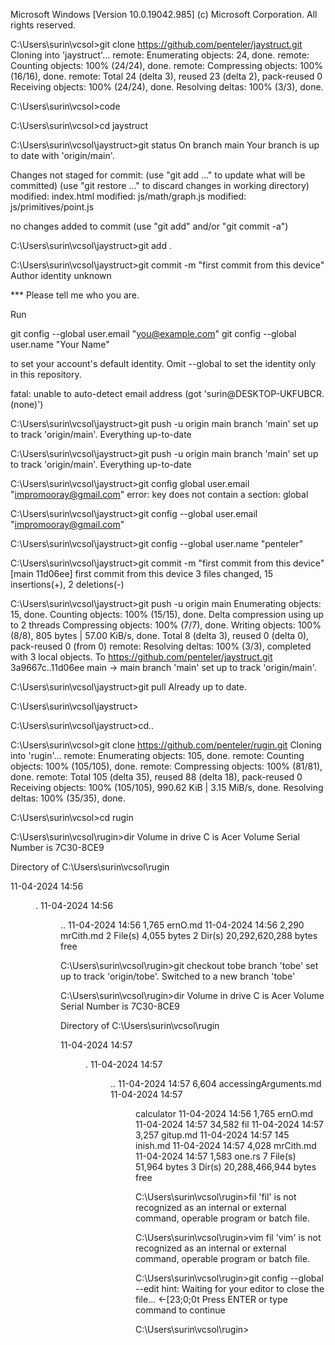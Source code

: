 Microsoft Windows [Version 10.0.19042.985]
(c) Microsoft Corporation. All rights reserved.

C:\Users\surin\vcsol>git clone https://github.com/penteler/jaystruct.git
Cloning into 'jaystruct'...
remote: Enumerating objects: 24, done.
remote: Counting objects: 100% (24/24), done.
remote: Compressing objects: 100% (16/16), done.
remote: Total 24 (delta 3), reused 23 (delta 2), pack-reused 0
Receiving objects: 100% (24/24), done.
Resolving deltas: 100% (3/3), done.

C:\Users\surin\vcsol>code

C:\Users\surin\vcsol>cd jaystruct

C:\Users\surin\vcsol\jaystruct>git status
On branch main
Your branch is up to date with 'origin/main'.

Changes not staged for commit:
  (use "git add <file>..." to update what will be committed)
  (use "git restore <file>..." to discard changes in working directory)
        modified:   index.html
        modified:   js/math/graph.js
        modified:   js/primitives/point.js

no changes added to commit (use "git add" and/or "git commit -a")

C:\Users\surin\vcsol\jaystruct>git add .

C:\Users\surin\vcsol\jaystruct>git commit -m "first commit from this device"
Author identity unknown

*** Please tell me who you are.

Run

  git config --global user.email "you@example.com"
  git config --global user.name "Your Name"

to set your account's default identity.
Omit --global to set the identity only in this repository.

fatal: unable to auto-detect email address (got 'surin@DESKTOP-UKFUBCR.(none)')

C:\Users\surin\vcsol\jaystruct>git push -u origin main
branch 'main' set up to track 'origin/main'.
Everything up-to-date

C:\Users\surin\vcsol\jaystruct>git push -u origin main
branch 'main' set up to track 'origin/main'.
Everything up-to-date

C:\Users\surin\vcsol\jaystruct>git config global user.email "impromooray@gmail.com"
error: key does not contain a section: global

C:\Users\surin\vcsol\jaystruct>git config --global user.email "impromooray@gmail.com"

C:\Users\surin\vcsol\jaystruct>git config --global user.name "penteler"

C:\Users\surin\vcsol\jaystruct>git commit -m "first commit from this device"
[main 11d06ee] first commit from this device
 3 files changed, 15 insertions(+), 2 deletions(-)

C:\Users\surin\vcsol\jaystruct>git push -u origin main
Enumerating objects: 15, done.
Counting objects: 100% (15/15), done.
Delta compression using up to 2 threads
Compressing objects: 100% (7/7), done.
Writing objects: 100% (8/8), 805 bytes | 57.00 KiB/s, done.
Total 8 (delta 3), reused 0 (delta 0), pack-reused 0 (from 0)
remote: Resolving deltas: 100% (3/3), completed with 3 local objects.
To https://github.com/penteler/jaystruct.git
   3a9667c..11d06ee  main -> main
branch 'main' set up to track 'origin/main'.

C:\Users\surin\vcsol\jaystruct>git pull
Already up to date.

C:\Users\surin\vcsol\jaystruct>

C:\Users\surin\vcsol\jaystruct>cd..

C:\Users\surin\vcsol>git clone https://github.com/penteler/rugin.git
Cloning into 'rugin'...
remote: Enumerating objects: 105, done.
remote: Counting objects: 100% (105/105), done.
remote: Compressing objects: 100% (81/81), done.
remote: Total 105 (delta 35), reused 88 (delta 18), pack-reused 0
Receiving objects: 100% (105/105), 990.62 KiB | 3.15 MiB/s, done.
Resolving deltas: 100% (35/35), done.

C:\Users\surin\vcsol>cd rugin

C:\Users\surin\vcsol\rugin>dir
 Volume in drive C is Acer
 Volume Serial Number is 7C30-8CE9

 Directory of C:\Users\surin\vcsol\rugin

11-04-2024  14:56    <DIR>          .
11-04-2024  14:56    <DIR>          ..
11-04-2024  14:56             1,765 ernO.md
11-04-2024  14:56             2,290 mrCith.md
               2 File(s)          4,055 bytes
               2 Dir(s)  20,292,620,288 bytes free

C:\Users\surin\vcsol\rugin>git checkout tobe
branch 'tobe' set up to track 'origin/tobe'.
Switched to a new branch 'tobe'

C:\Users\surin\vcsol\rugin>dir
 Volume in drive C is Acer
 Volume Serial Number is 7C30-8CE9

 Directory of C:\Users\surin\vcsol\rugin

11-04-2024  14:57    <DIR>          .
11-04-2024  14:57    <DIR>          ..
11-04-2024  14:57             6,604 accessingArguments.md
11-04-2024  14:57    <DIR>          calculator
11-04-2024  14:56             1,765 ernO.md
11-04-2024  14:57            34,582 fil
11-04-2024  14:57             3,257 gitup.md
11-04-2024  14:57               145 inish.md
11-04-2024  14:57             4,028 mrCith.md
11-04-2024  14:57             1,583 one.rs
               7 File(s)         51,964 bytes
               3 Dir(s)  20,288,466,944 bytes free

C:\Users\surin\vcsol\rugin>fil
'fil' is not recognized as an internal or external command,
operable program or batch file.

C:\Users\surin\vcsol\rugin>vim fil
'vim' is not recognized as an internal or external command,
operable program or batch file.

C:\Users\surin\vcsol\rugin>git config --global --edit
hint: Waiting for your editor to close the file...
←[23;0;0t
Press ENTER or type command to continue

C:\Users\surin\vcsol\rugin>
